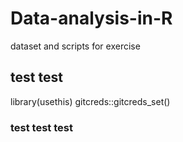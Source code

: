 # Data-analysis-in-R
dataset and scripts for exercise 

## test test ##

library(usethis)
gitcreds::gitcreds_set()

### test test test ###